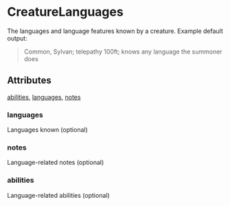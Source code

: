 # CreatureLanguages

The languages and language features known by a creature. Example default output: <blockquote> Common, Sylvan; telepathy 100ft; knows any language the summoner does </blockquote>

## Attributes

[abilities](#abilities), [languages](#languages), [notes](#notes)


### languages

Languages known (optional)

### notes

Language-related notes (optional)

### abilities

Language-related abilities (optional)
